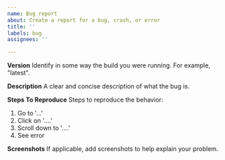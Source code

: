```yaml
---
name: Bug report
about: Create a report for a bug, crash, or error
title: ''
labels: bug
assignees: ''

---
```


**Version**
Identify in some way the build you were running. For example, "latest".

**Description**
A clear and concise description of what the bug is.

**Steps To Reproduce**
Steps to reproduce the behavior:
1. Go to '...'
2. Click on '....'
3. Scroll down to '....'
4. See error

**Screenshots**
If applicable, add screenshots to help explain your problem.
